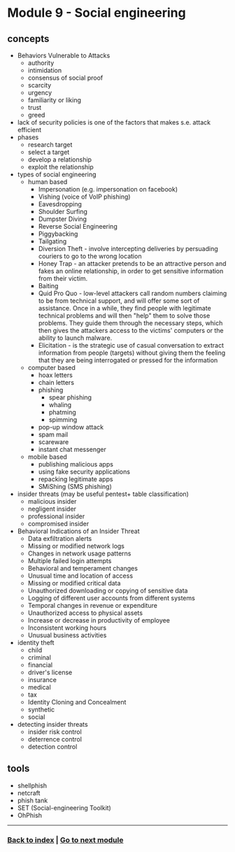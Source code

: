# Module 9 - Social engineering

## concepts
- Behaviors Vulnerable to Attacks 
    - authority
    - intimidation
    - consensus of social proof
    - scarcity
    - urgency
    - familiarity or liking
    - trust
    - greed
- lack of security policies is one of the factors that makes s.e. attack efficient
- phases
    - research target
    - select a target
    - develop a relationship
    - exploit the relationship
- types of social engineering
    - human based 
        - Impersonation (e.g. impersonation on facebook)
        - Vishing (voice of VoIP phishing)
        - Eavesdropping 
        - Shoulder Surfing 
        - Dumpster Diving 
        - Reverse Social Engineering 
        - Piggybacking
        - Tailgating 
        - Diversion Theft - involve intercepting deliveries by persuading couriers to go to the wrong location
        - Honey Trap - an attacker pretends to be an attractive person and fakes an online relationship, in order to get sensitive information from their victim.
        - Baiting 
        - Quid Pro Quo - low-level attackers call random numbers claiming to be from technical support, and will offer some sort of assistance. Once in a while, they find people with legitimate technical problems and will then "help" them to solve those problems. They guide them through the necessary steps, which then gives the attackers access to the victims' computers or the ability to launch malware.
        - Elicitation - is the strategic use of casual conversation to extract information from people (targets) without giving them the feeling that they are being interrogated or pressed for the information
    - computer based 
        - hoax letters
        - chain letters
        - phishing
            - spear phishing
            - whaling
            - phatming
            - spimming
        - pop-up window attack
        - spam mail
        - scareware
        - instant chat messenger
    - mobile based
        - publishing malicious apps
        - using fake security applications
        - repacking legitimate apps
        - SMiShing (SMS phishing)
- insider threats (may be useful pentest+ table classification)
    - malicious insider
    - negligent insider
    - professional insider
    - compromised insider
- Behavioral Indications of an Insider Threat 
    - Data exfiltration alerts
    - Missing or modified network logs
    - Changes in network usage patterns
    - Multiple failed login attempts
    - Behavioral and temperament changes 
    - Unusual time and location of access
    - Missing or modified critical data
    - Unauthorized downloading or copying of sensitive data
    - Logging of different user accounts from different systems
    - Temporal changes in revenue or expenditure
    - Unauthorized access to physical assets
    - Increase or decrease in productivity of employee 
    - Inconsistent working hours
    - Unusual business activities 
- identity theft
    - child 
    - criminal 
    - financial 
    - driver's license
    - insurance
    - medical
    - tax
    - Identity Cloning and Concealment
    - synthetic
    - social
- detecting insider threats
    - insider risk control
    - deterrence control
    - detection control
## tools
- shellphish
- netcraft
- phish tank
- SET (Social-engineering Toolkit)
- OhPhish

---
### [Back to index](../README.md) | [Go to next module](10.md)